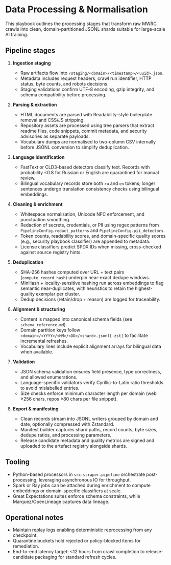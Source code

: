 # Data Processing & Normalisation

This playbook outlines the processing stages that transform raw MWRC crawls into clean, domain-partitioned JSONL shards suitable for large-scale AI training.

## Pipeline stages

1. **Ingestion staging**
   - Raw artifacts flow into `/staging/<domain>/<timestamp>/<uuid>.json`.
   - Metadata includes request headers, crawl run identifier, HTTP status, byte counts, and robots decisions.
   - Staging validations confirm UTF-8 encoding, gzip integrity, and schema compatibility before processing.

2. **Parsing & extraction**
   - HTML documents are parsed with Readability-style boilerplate removal and CSS/JS stripping.
   - Repository assets are processed using tree parsers that extract readme files, code snippets, commit metadata, and security advisories as separate payloads.
   - Vocabulary dumps are normalised to two-column CSV internally before JSONL conversion to simplify deduplication.

3. **Language identification**
   - FastText or CLD3-based detectors classify text. Records with probability <0.8 for Russian or English are quarantined for manual review.
   - Bilingual vocabulary records store both `ru` and `en` tokens; longer sentences undergo translation consistency checks using bilingual embeddings.

4. **Cleaning & enrichment**
   - Whitespace normalisation, Unicode NFC enforcement, and punctuation smoothing.
   - Redaction of secrets, credentials, or PII using regex patterns from `PipelineConfig.redact_patterns` and `PipelineConfig.pii_detectors`.
   - Token counts, readability scores, and domain-specific quality scores (e.g., security playbook classifier) are appended to metadata.
   - License classifiers predict SPDX IDs when missing, cross-checked against source registry hints.

5. **Deduplication**
   - SHA-256 hashes computed over URL + text pairs (`compute_record_hash`) underpin near-exact dedupe windows.
   - MinHash + locality-sensitive hashing run across embeddings to flag semantic near-duplicates, with heuristics to retain the highest-quality exemplar per cluster.
   - Dedup decisions (retain/drop + reason) are logged for traceability.

6. **Alignment & structuring**
   - Content is mapped into canonical schema fields (see `schema_reference.md`).
   - Domain partition keys follow `<domain>/<YYYY>/<MM>/<DD>/<shard>.jsonl[.zst]` to facilitate incremental refreshes.
   - Vocabulary lines include explicit alignment arrays for bilingual data when available.

7. **Validation**
   - JSON schema validation ensures field presence, type correctness, and allowed enumerations.
   - Language-specific validators verify Cyrillic-to-Latin ratio thresholds to avoid mislabelled entries.
   - Size checks enforce minimum character length per domain (web ≥256 chars, repos ≥80 chars per file snippet).

8. **Export & manifesting**
   - Clean records stream into JSONL writers grouped by domain and date, optionally compressed with Zstandard.
   - Manifest builder captures shard paths, record counts, byte sizes, dedupe ratios, and processing parameters.
   - Release candidate metadata and quality metrics are signed and uploaded to the artefact registry alongside shards.

## Tooling

- Python-based processors in `src.scraper.pipeline` orchestrate post-processing, leveraging asynchronous IO for throughput.
- Spark or Ray jobs can be attached during enrichment to compute embeddings or domain-specific classifiers at scale.
- Great Expectations suites enforce schema constraints, while Marquez/OpenLineage captures data lineage.

## Operational notes

- Maintain replay logs enabling deterministic reprocessing from any checkpoint.
- Quarantine buckets hold rejected or policy-blocked items for remediation.
- End-to-end latency target: <12 hours from crawl completion to release-candidate packaging for standard refresh cycles.
